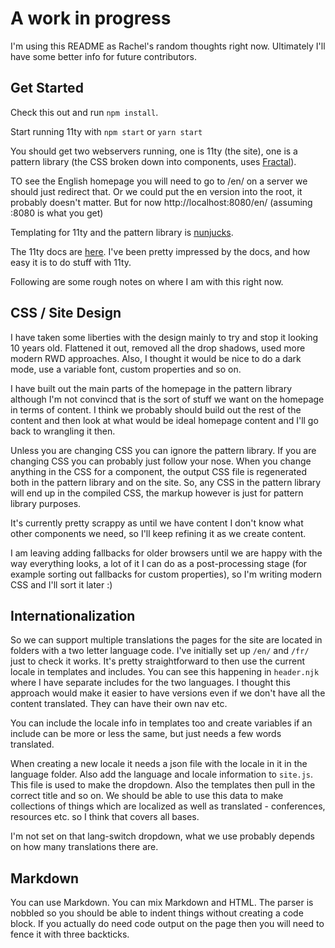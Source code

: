 # A work in progress

I'm using this README as Rachel's random thoughts right now. Ultimately I'll have some better info for future contributors.

## Get Started

Check this out and run `npm install`.

Start running 11ty with `npm start` or `yarn start`

You should get two webservers running, one is 11ty (the site), one is a pattern library (the CSS broken down into components, uses [Fractal](https://fractal.build/)).

TO see the English homepage you will need to go to /en/ on a server we should just redirect that. Or we could put the en version into the root, it probably doesn't matter. But for now http://localhost:8080/en/ (assuming :8080 is what you get)

Templating for 11ty and the pattern library is [nunjucks](https://mozilla.github.io/nunjucks/).

The 11ty docs are [here](https://www.11ty.io/docs/). I've been pretty impressed by the docs, and how easy it is to do stuff with 11ty.

Following are some rough notes on where I am with this right now.

## CSS / Site Design

I have taken some liberties with the design mainly to try and stop it looking 10 years old. Flattened it out, removed all the drop shadows, used more modern RWD approaches. Also, I thought it would be nice to do a dark mode, use a variable font, custom properties and so on.

I have built out the main parts of the homepage in the pattern library although I'm not convincd that is the sort of stuff we want on the homepage in terms of content. I think we probably should build out the rest of the content and then look at what would be ideal homepage content and I'll go back to wrangling it then.

Unless you are changing CSS you can ignore the pattern library. If you are changing CSS you can probably just follow your nose. When you change anything in the CSS for a component, the output CSS file is regenerated both in the pattern library and on the site. So, any CSS in the pattern library will end up in the compiled CSS, the markup however is just for pattern library purposes.

It's currently pretty scrappy as until we have content I don't know what other components we need, so I'll keep refining it as we create content.

I am leaving adding fallbacks for older browsers until we are happy with the way everything looks, a lot of it I can do as a post-processing stage (for example sorting out fallbacks for custom properties), so I'm writing modern CSS and I'll sort it later :)

## Internationalization 

So we can support multiple translations the pages for the site are located in folders with a two letter language code. I've initially set up `/en/` and `/fr/` just to check it works. It's pretty straightforward to then use the current locale in templates and includes. You can see this happening in `header.njk` where I have separate includes for the two languages. I thought this approach would make it easier to have versions even if we don't have all the content translated. They can have their own nav etc.

You can include the locale info in templates too and create variables if an include can be more or less the same, but just needs a few words translated.

When creating a new locale it needs a json file with the locale in it in the language folder. Also add the language and locale information to `site.js`. This file is used to make the dropdown. Also the templates then pull in the correct title and so on. We should be able to use this data to make collections of things which are localized as well as translated - conferences, resources etc. so I think that covers all bases.

I'm not set on that lang-switch dropdown, what we use probably depends on how many translations there are.

## Markdown

You can use Markdown. You can mix Markdown and HTML. The parser is nobbled so you should be able to indent things without creating a code block. If you actually do need code output on the page then you will need to fence it with three backticks.
